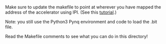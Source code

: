 Make sure to update the makefile to point at wherever you have mapped the address of the accelerator using IPI. (See this [tutorial](https://docs.google.com/document/d/1U9XIxLkjbI1vQR5hxjk8SzqqQ3sM2hCMUXfoK3tGwBU/edit#.
).)

Note: you still use the Python3 Pynq environment and code to load the .bit file.

Read the Makefile comments to see what you can do in this directory!
